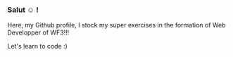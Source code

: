### Salut :relaxed: !

Here, my Github profile, I stock my super exercises in the formation of Web Developper of WF3!!!

Let's learn to code :) 


